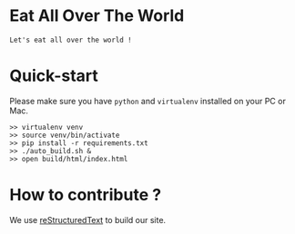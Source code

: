 # Eat All Over The World

` Let's eat all over the world ! `
 







# Quick-start 

Please make sure you have `python` and `virtualenv` installed on your PC or Mac.   
  
```
>> virtualenv venv
>> source venv/bin/activate
>> pip install -r requirements.txt
>> ./auto_build.sh &
>> open build/html/index.html

```







# How to contribute ?

We use [reStructuredText](http://www.sphinx-doc.org/en/stable/rest.html#rst-primer) to build our site. 







